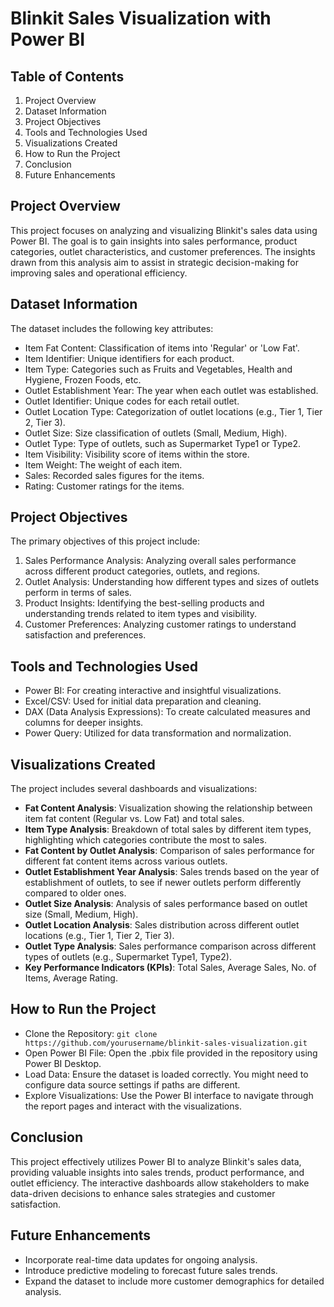 # Blinkit Sales Visualization with Power BI
## Table of Contents
1. Project Overview
2. Dataset Information
3. Project Objectives
4. Tools and Technologies Used
5. Visualizations Created
6. How to Run the Project
7. Conclusion
8. Future Enhancements
## Project Overview
This project focuses on analyzing and visualizing Blinkit's sales data using Power BI. The goal is to gain insights into sales performance, product categories, outlet characteristics, and customer preferences. The insights drawn from this analysis aim to assist in strategic decision-making for improving sales and operational efficiency.

## Dataset Information
The dataset includes the following key attributes:

- Item Fat Content: Classification of items into 'Regular' or 'Low Fat'.
- Item Identifier: Unique identifiers for each product.
- Item Type: Categories such as Fruits and Vegetables, Health and Hygiene, Frozen Foods, etc.
- Outlet Establishment Year: The year when each outlet was established.
- Outlet Identifier: Unique codes for each retail outlet.
- Outlet Location Type: Categorization of outlet locations (e.g., Tier 1, Tier 2, Tier 3).
- Outlet Size: Size classification of outlets (Small, Medium, High).
- Outlet Type: Type of outlets, such as Supermarket Type1 or Type2.
- Item Visibility: Visibility score of items within the store.
- Item Weight: The weight of each item.
- Sales: Recorded sales figures for the items.
- Rating: Customer ratings for the items.
## Project Objectives
The primary objectives of this project include:

1. Sales Performance Analysis: Analyzing overall sales performance across different product categories, outlets, and regions.
2. Outlet Analysis: Understanding how different types and sizes of outlets perform in terms of sales.
3. Product Insights: Identifying the best-selling products and understanding trends related to item types and visibility.
4. Customer Preferences: Analyzing customer ratings to understand satisfaction and preferences.
## Tools and Technologies Used
- Power BI: For creating interactive and insightful visualizations.
- Excel/CSV: Used for initial data preparation and cleaning.
- DAX (Data Analysis Expressions): To create calculated measures and columns for deeper insights.
- Power Query: Utilized for data transformation and normalization.
## Visualizations Created
The project includes several dashboards and visualizations:

- **Fat Content Analysis**: Visualization showing the relationship between item fat content (Regular vs. Low Fat) and total sales.
- **Item Type Analysis**: Breakdown of total sales by different item types, highlighting which categories contribute the most to sales.
- **Fat Content by Outlet Analysis**: Comparison of sales performance for different fat content items across various outlets.
- **Outlet Establishment Year Analysis**: Sales trends based on the year of establishment of outlets, to see if newer outlets perform differently compared to older ones.
- **Outlet Size Analysis**: Analysis of sales performance based on outlet size (Small, Medium, High).
- **Outlet Location Analysis**: Sales distribution across different outlet locations (e.g., Tier 1, Tier 2, Tier 3).
- **Outlet Type Analysis**: Sales performance comparison across different types of outlets (e.g., Supermarket Type1, Type2).
- **Key Performance Indicators (KPIs)**: Total Sales, Average Sales, No. of Items, Average Rating.

## How to Run the Project
- Clone the Repository:
`git clone https://github.com/yourusername/blinkit-sales-visualization.git`
- Open Power BI File: Open the .pbix file provided in the repository using Power BI Desktop.
- Load Data: Ensure the dataset is loaded correctly. You might need to configure data source settings if paths are different.
- Explore Visualizations: Use the Power BI interface to navigate through the report pages and interact with the visualizations.
## Conclusion
This project effectively utilizes Power BI to analyze Blinkit's sales data, providing valuable insights into sales trends, product performance, and outlet efficiency. The interactive dashboards allow stakeholders to make data-driven decisions to enhance sales strategies and customer satisfaction.

## Future Enhancements
- Incorporate real-time data updates for ongoing analysis.
- Introduce predictive modeling to forecast future sales trends.
- Expand the dataset to include more customer demographics for detailed analysis.

